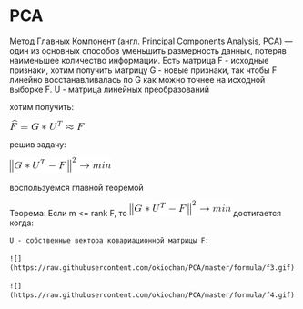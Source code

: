 # PCA

Метод Главных Компонент (англ. Principal Components Analysis, PCA) — один из основных способов уменьшить размерность данных, потеряв наименьшее количество информации.
Есть матрица F - исходные признаки, хотим получить матрицу G - новые признаки, так чтобы F линейно восстанавливалась по G как можно точнее на исходной выборке F.
U - матрица линейных преобразований

хотим получить: 

![](https://raw.githubusercontent.com/okiochan/PCA/master/formula/f1.gif)

решив задачу:

![](https://raw.githubusercontent.com/okiochan/PCA/master/formula/f2.gif)

воспользуемся главной теоремой

Теорема:
    Если m <= rank F, то
    ![](https://raw.githubusercontent.com/okiochan/PCA/master/formula/f2.gif)
    достигается когда: 
    
    U - собственные вектора ковариационной матрицы F:
    
    ![](https://raw.githubusercontent.com/okiochan/PCA/master/formula/f3.gif)
    
    ![](https://raw.githubusercontent.com/okiochan/PCA/master/formula/f4.gif)
    